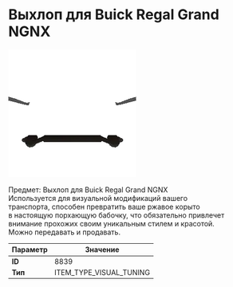 # Выхлоп для Buick Regal Grand NGNX

![Item Image](../img/8839.webp?raw=true)

Предмет: Выхлоп для Buick Regal Grand NGNX<br>Используется для визуальной модификаций вашего<br>транспорта, способен превратить ваше ржавое корыто<br>в настоящую порхающую бабочку, что обязательно привлечет<br>внимание прохожих своим уникальным стилем и красотой.<br>Можно передавать и продавать.


| Параметр | Значение |
|----------|----------|
| **ID** | 8839 |
| **Тип** | ITEM_TYPE_VISUAL_TUNING |

